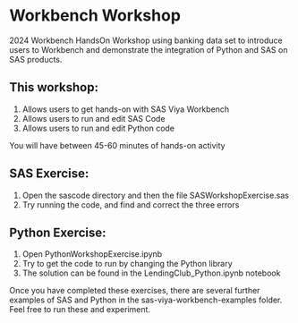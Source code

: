 # Workbench Workshop
2024 Workbench HandsOn Workshop using banking data set to introduce users to Workbench and demonstrate the integration of Python and SAS on SAS products.

This workshop:
- 
1. Allows users to get hands-on with SAS Viya Workbench
2. Allows users to run and edit SAS Code 
3. Allows users to run and edit Python code

You will have between 45-60 minutes of hands-on activity

SAS Exercise:
-
1. Open the sascode directory and then the file SASWorkshopExercise.sas
2. Try running the code, and find and correct the three errors

Python Exercise:
-
1. Open PythonWorkshopExercise.ipynb
2. Try to get the code to run by changing the Python library
3. The solution can be found in the LendingClub_Python.ipynb notebook

Once you have completed these exercises, there are several further examples of SAS and Python in the sas-viya-workbench-examples folder. Feel free to run these and experiment.
